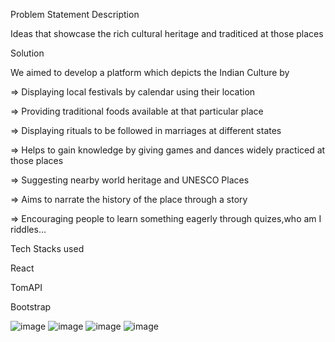 Problem Statement Description


Ideas that showcase the rich cultural heritage and traditiced at those places

Solution


We aimed to develop a platform which depicts the Indian Culture by

=> Displaying local festivals by calendar using their location

=> Providing traditional foods available at that particular place

=> Displaying rituals to be followed in marriages at different states

=> Helps to gain knowledge by giving games and dances widely practiced at those places

=> Suggesting nearby world heritage and UNESCO Places

=> Aims to narrate the history of the place through a story

=> Encouraging people to learn something eagerly through quizes,who am I riddles...



Tech Stacks used


React

TomAPI

Bootstrap


![image](https://github.com/SABARISHV18/SmartIndiaHackathon/assets/115387031/49b06e15-3d0e-4766-a29d-a90a40a7dbf4)
![image](https://github.com/SABARISHV18/SmartIndiaHackathon/assets/115387031/7f0c5dd2-db03-4ee5-8114-75f989771bd1)
![image](https://github.com/SABARISHV18/SmartIndiaHackathon/assets/115387031/cb065970-a2d5-4588-ac0e-c9a14bd084b1)
![image](https://github.com/SABARISHV18/SmartIndiaHackathon/assets/115387031/5a5d5e9a-1fbb-425e-86b8-5df9ab42c003)


